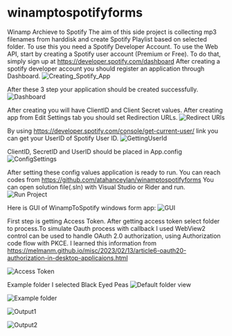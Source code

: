 # winamptospotifyforms
Winamp Archieve to Spotify
The aim of this side project is collecting mp3 filenames from harddisk and create Spotify Playlist based on selected folder. To use this you need a Spotify Developer Account. To use the Web API, start by creating a Spotify user account (Premium or Free). To do that, simply sign up at https://developer.spotify.com/dashboard After creating a spotify developer account you should register an application through Dashboard.
![Creating_Spotify_App](/Resources/creating_app_spotify.gif) 

After these 3 step your application should be created successfully.
![Dashboard](/Resources/after_creating_app_on_dashboard.png)

After creating you will have ClientID and Client Secret values. After creating app from Edit Settings tab you should set Redirection URLs.
![Redirect URls](/Resources/setting_redirect_urls.png)

By using https://developer.spotify.com/console/get-current-user/ link you can get your UserID of Spotify User ID.
![GettingUserId](/Resources/getting_user_id.png)

ClientID, SecretID and UserID should be placed in App.config
![ConfigSettings](/Resources/app.config.png)

After setting these config values application is ready to run. You can reach codes from https://github.com/atahanceylan/winamptospotifyforms
You can open solution file(.sln) with Visual Studio or Rider and run. 
![Run Project](/Resources/launch_project.png)

Here is GUI of WinampToSpotify windows form app:
![GUI](/Resources/gui.png)

First step is getting Access Token. After getting access token select folder to process.To simulate Oauth process with callback I used WebView2 control can be used to handle OAuth 2.0 authorization, using Authorization code flow with PKCE. I learned this information from https://melmanm.github.io/misc/2023/02/13/article6-oauth20-authorization-in-desktop-applicaions.html

![Access Token](/Resources/accestoken.png)

Example folder I selected Black Eyed Peas
![Default folder view](/Resources/folder_view.png)

![Example folder](/Resources/selecting_example_folder.png)

![Output1](/Resources/output_of_forms_app.png)

![Output2](/Resources/spotify_output.png)
